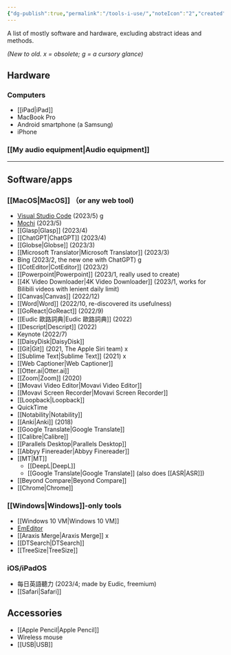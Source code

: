 ```yaml
---
{"dg-publish":true,"permalink":"/tools-i-use/","noteIcon":"2","created":"","updated":""}
---
```


A list of mostly software and hardware, excluding abstract ideas and methods.

*(New to old. x = obsolete; g = a cursory glance)*
## Hardware

### Computers
- [[iPad\|iPad]]
- MacBook Pro
- Android smartphone (a Samsung)
- iPhone

### [[My audio equipment\|Audio equipment]] 
---
## Software/apps

### [[MacOS\|MacOS]] （or any web tool)
- [Visual Studio Code](https://code.visualstudio.com/) (2023/5) g
- [Mochi](https://mochi.cards/) (2023/5)
- [[Glasp\|Glasp]] (2023/4)
- [[ChatGPT\|ChatGPT]] (2023/4)
- [[Globse\|Globse]] (2023/3)
- [[Microsoft Translator\|Microsoft Translator]] (2023/3)
- Bing (2023/2, the new one with ChatGPT) g
- [[CotEditor\|CotEditor]] (2023/2)
- [[Powerpoint\|Powerpoint]] (2023/1, really used to create)
- [[4K Video Downloader\|4K Video Downloader]] (2023/1, works for Bilibili videos with lenient daily limit)
- [[Canvas\|Canvas]] (2022/12)
- [[Word\|Word]] (2022/10, re-discovered its usefulness)
- [[GoReact\|GoReact]] (2022/9)
- [[Eudic 歐路詞典\|Eudic 歐路詞典]] (2022)
- [[Descript\|Descript]] (2022)
- Keynote (2022/7)
- [[DaisyDisk\|DaisyDisk]]
- [[Git\|Git]] (2021, The Apple Siri team) x
- [[Sublime Text\|Sublime Text]] (2021) x
- [[Web Captioner\|Web Captioner]]
- [[Otter.ai\|Otter.ai]]
- [[Zoom\|Zoom]] (2020)
- [[Movavi Video Editor\|Movavi Video Editor]]
- [[Movavi Screen Recorder\|Movavi Screen Recorder]]
- [[Loopback\|Loopback]]
- QuickTime
- [[Notability\|Notability]]
- [[Anki\|Anki]] (2018)
- [[Google Translate\|Google Translate]]
- [[Calibre\|Calibre]]
- [[Parallels Desktop\|Parallels Desktop]]
- [[Abbyy Finereader\|Abbyy Finereader]]
- [[MT\|MT]]
	- [[DeepL\|DeepL]]
	- [[Google Translate\|Google Translate]] (also does [[ASR\|ASR]])
- [[Beyond Compare\|Beyond Compare]]
- [[Chrome\|Chrome]]

### [[Windows\|Windows]]-only tools
- [[Windows 10 VM\|Windows 10 VM]]
- [EmEditor](https://www.emeditor.com/)
- [[Araxis Merge\|Araxis Merge]] x
- [[DTSearch\|DTSearch]]
- [[TreeSize\|TreeSize]]

### iOS/iPadOS
- 每日英語聽力 (2023/4; made by Eudic, freemium)
- [[Safari\|Safari]]

## Accessories
- [[Apple Pencil\|Apple Pencil]]
- Wireless mouse
- [[USB\|USB]]